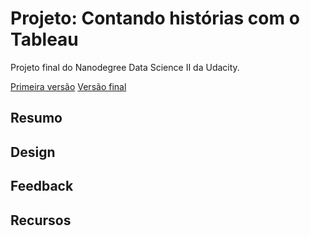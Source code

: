 # Projeto: Contando histórias com o Tableau

Projeto final do Nanodegree Data Science II da Udacity.

[Primeira versão](https://public.tableau.com/profile/cleber.yamamoto#!/vizhome/Titanic_story_v1_1/Titanic_story_v1)
[Versão final]()


## Resumo


## Design


## Feedback


## Recursos
